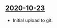 ## [2020-10-23](https://github.com/faktaoklimatu/graphics/blob/b253427fcc97a23462362b3a7615fba73ef8dc32/Data%20visualization/Climate%20indicators/Czechia/Tropical%20and%20ice%20days/cs-extremni-dny-praha.ai)

- Initial upload to git.

